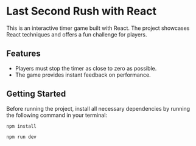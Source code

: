 # Last Second Rush with React

This is an interactive timer game built with React. The project showcases React techniques and offers a fun challenge for players.

## Features

- Players must stop the timer as close to zero as possible.
- The game provides instant feedback on performance.

## Getting Started

Before running the project, install all necessary dependencies by running the following command in your terminal:

```npm install```

```npm run dev```

